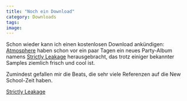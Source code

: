 ```yaml
---
title: "Noch ein Download"
category: Downloads
tags: 
image: 
---
```


Schon wieder kann ich einen kostenlosen Download ankündigen: [Atmosphere](http://www.rhymesayers.com/atmosphere/) haben schon vor ein paar Tagen ein neues Party-Album namens [Strictly Leakage](http://www.rhymesayers.com/atmosphere/) herausgebracht, das trotz einiger bekannter Samples ziemlich frisch und cool ist.  

  

Zumindest gefallen mir die Beats, die sehr viele Referenzen auf die New School-Zeit haben.  

  

[Strictly Leakage](http://rhymesayers.com/radio/get.php?web=http://www.rhymesayers.com/radio/audio/StrictlyLeakage.zip)